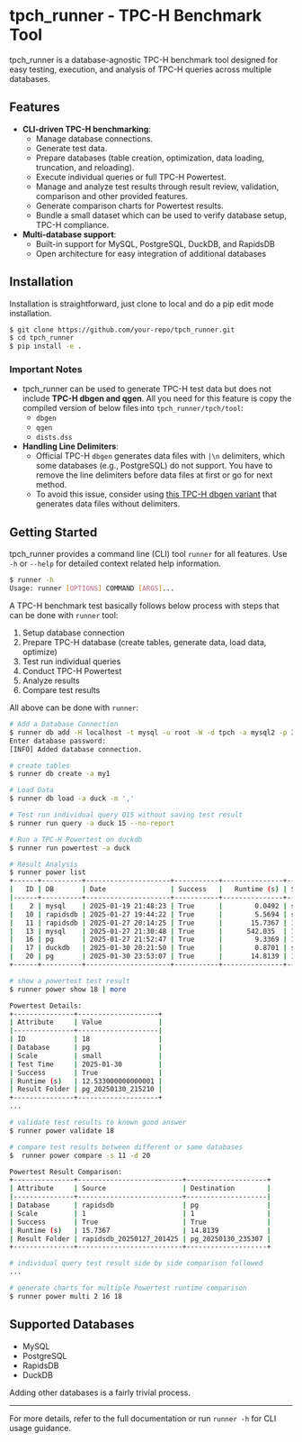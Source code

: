 # tpch\_runner - TPC-H Benchmark Tool

tpch\_runner is a database-agnostic TPC-H benchmark tool designed for easy testing, execution, and analysis of TPC-H queries across multiple databases.

## Features

- **CLI-driven TPC-H benchmarking**:
  - Manage database connections.
  - Generate test data.
  - Prepare databases (table creation, optimization, data loading, truncation, and reloading).
  - Execute individual queries or full TPC-H Powertest.
  - Manage and analyze test results through result review, validation, comparison and other provided features.
  - Generate comparison charts for Powertest results.
  - Bundle a small dataset which can be used to verify database setup, TPC-H compliance.
- **Multi-database support**:
  - Built-in support for MySQL, PostgreSQL, DuckDB, and RapidsDB
  - Open architecture for easy integration of additional databases

## Installation

Installation is straightforward, just clone to local and do a pip edit mode installation.

```sh
$ git clone https://github.com/your-repo/tpch_runner.git
$ cd tpch_runner
$ pip install -e .
```

### Important Notes

- tpch_runner can be used to generate TPC-H test data but does not include **TPC-H dbgen and qgen**. All you need for this feature is copy the compiled version of below files into `tpch_runner/tpch/tool`:
  - `dbgen`
  - `qgen`
  - `dists.dss`
- **Handling Line Delimiters**:
  - Official TPC-H `dbgen` generates data files with `|\n` delimiters, which some databases (e.g., PostgreSQL) do not support. You have to remove the line delimiters before data files at first or go for next method.
  - To avoid this issue, consider using [this TPC-H dbgen variant](https://github.com/gregrahn/tpch-kit) that generates data files without delimiters.

## Getting Started

tpch_runner provides a command line (CLI) tool `runner` for all features. Use `-h` or `--help` for detailed context related help information.

```sh
$ runner -h
Usage: runner [OPTIONS] COMMAND [ARGS]...
```

A TPC-H benchmark test basically follows below process with steps that can be done with `runner` tool:

1. Setup database connection
2. Prepare TPC-H database (create tables, generate data, load data, optimize)
3. Test run individual queries
4. Conduct TPC-H Powertest
5. Analyze results
6. Compare test results

All above can be done with `runner`:

```sh
# Add a Database Connection
$ runner db add -H localhost -t mysql -u root -W -d tpch -a mysql2 -p 3306
Enter database password:
[INFO] Added database connection.

# create tables
$ runner db create -a my1

# Load Data
$ runner db load -a duck -m ','

# Test run individual query Q15 without saving test result
$ runner run query -a duck 15 --no-report

# Run a TPC-H Powertest on duckdb
$ runner run powertest -a duck

# Result Analysis
$ runner power list
+------+----------+---------------------+-----------+---------------+---------+
|   ID | DB       | Date                | Success   |   Runtime (s) | Scale   |
|------+----------+---------------------+-----------+---------------+---------|
|    2 | mysql    | 2025-01-19 21:48:23 | True      |        0.0492 | small   |
|   10 | rapidsdb | 2025-01-27 19:44:22 | True      |        5.5694 | small   |
|   11 | rapidsdb | 2025-01-27 20:14:25 | True      |       15.7367 | 1       |
|   13 | mysql    | 2025-01-27 21:30:48 | True      |      542.035  | 1       |
|   16 | pg       | 2025-01-27 21:52:47 | True      |        9.3369 | 1       |
|   17 | duckdb   | 2025-01-30 20:21:50 | True      |        0.8701 | small   |
|   20 | pg       | 2025-01-30 23:53:07 | True      |       14.8139 | 1       |
+------+----------+---------------------+-----------+---------------+---------+

# show a powertest test result
$ runner power show 18 | more

Powertest Details:
+---------------+--------------------+
| Attribute     | Value              |
|---------------+--------------------|
| ID            | 18                 |
| Database      | pg                 |
| Scale         | small              |
| Test Time     | 2025-01-30         |
| Success       | True               |
| Runtime (s)   | 12.533000000000001 |
| Result Folder | pg_20250130_215210 |
+---------------+--------------------+
...

# validate test results to known good answer
$ runner power validate 18

# compare test results between different or same databases
$  runner power compare -s 11 -d 20

Powertest Result Comparison:
+---------------+--------------------------+--------------------+
| Attribute     | Source                   | Destination        |
|---------------+--------------------------+--------------------|
| Database      | rapidsdb                 | pg                 |
| Scale         | 1                        | 1                  |
| Success       | True                     | True               |
| Runtime (s)   | 15.7367                  | 14.8139            |
| Result Folder | rapidsdb_20250127_201425 | pg_20250130_235307 |
+---------------+--------------------------+--------------------+

# individual query test result side by side comparison followed
...

# generate charts for multiple Powertest runtime comparison
$ runner power multi 2 16 18
```

## Supported Databases

- MySQL
- PostgreSQL
- RapidsDB
- DuckDB

Adding other databases is a  fairly trivial process.

---

For more details, refer to the full documentation or run `runner -h` for CLI usage guidance.
